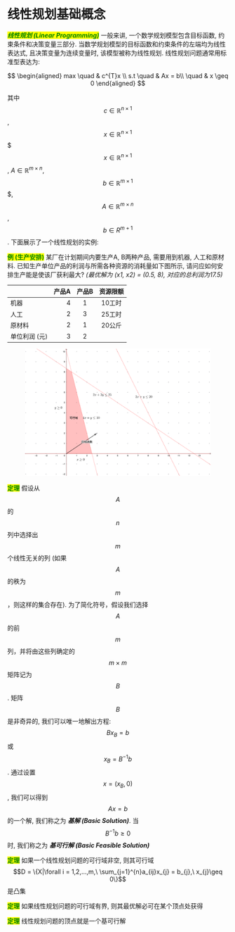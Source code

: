 # 线性规划基础概念

_<mark style="color:green;">**线性规划 (Linear Programming)**</mark>_ 一般来讲, 一个数学规划模型包含目标函数, 约束条件和决策变量三部分. 当数学规划模型的目标函数和约束条件的左端均为线性表达式, 且决策变量为连续变量时, 该模型被称为线性规划. 线性规划问题通常用标准型表达为:

$$
\begin{aligned}
max \quad & c^{T}x \\
s.t \quad & Ax = b\\
\quad & x \geq 0
\end{aligned}
$$

其中 $$c\in \mathbb{R}^{n \times 1}$$, $$x\in \mathbb{R}^{n \times 1}$$$$$x\in \mathbb{R}^{n \times 1}$$, $A\in \mathbb{R}^{m \times n}$, $$b\in \mathbb{R}^{m \times 1}$$$, $$A\in \mathbb{R}^{m \times n}$$, $$b\in R^{m+1}$$. 下面展示了一个线性规划的实例:

<mark style="color:green;">**例 (生产安排)**</mark> 某厂在计划期间内要生产A, B两种产品, 需要用到机器, 人工和原材料. 已知生产单位产品的利润与所需各种资源的消耗量如下图所示, 请问应如何安排生产能是使该厂获利最大? _(最优解为 (x1, x2) = (0.5, 8), 对应的总利润为17.5)_

|          | 产品A | 产品B | 资源限额 |
| -------- | --: | :-: | :--: |
| 机器       |   4 |  1  | 10工时 |
| 人工       |   2 |  3  | 25工时 |
| 原材料      |   2 |  1  | 20公斤 |
| 单位利润 (元) |   3 |  2  |      |

<figure><img src="../.gitbook/assets/linear_programming_example.png" alt=""><figcaption></figcaption></figure>

<mark style="color:green;">**定理**</mark> 假设从 $$A$$ 的 $$n$$ 列中选择出 $$m$$ 个线性无关的列 (如果 $$A$$ 的秩为 $$m$$，则这样的集合存在). 为了简化符号，假设我们选择 $$A$$ 的前 $$m$$ 列，并将由这些列确定的 $$m\times m$$ 矩阵记为 $$B$$. 矩阵 $$B$$ 是非奇异的, 我们可以唯一地解出方程: $$Bx_{B}=b$$ 或 $$x_{B}=B^{−1}b$$. 通过设置 $$x=(x_{B},0)$$, 我们可以得到 $$Ax = b$$ 的一个解, 我们称之为 _**基解 (Basic Solution)**_. 当 $$B^{−1}b \geq 0$$ 时, 我们称之为 _**基可行解 (Basic Feasible Solution)**_

<mark style="color:green;">**定理**</mark> 如果一个线性规划问题的可行域非空, 则其可行域 $$D = \{X|\forall i = 1,2,...,m,\ \sum_{j=1}^{n}a_{ij}x_{j} = b_{j},\ x_{j}\geq 0\}$$是凸集

<mark style="color:green;">**定理**</mark> 如果线性规划问题的可行域有界, 则其最优解必可在某个顶点处获得

<mark style="color:green;">**定理**</mark> 线性规划问题的顶点就是一个基可行解
